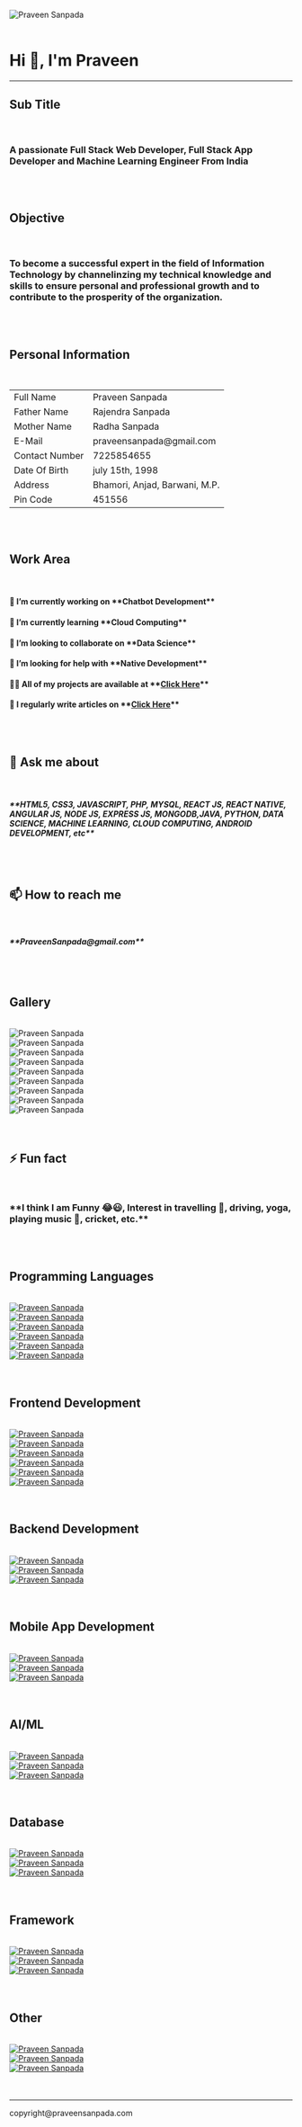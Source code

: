 <div class="container">
	<br>
	<img src="Praveen-Sanpada1.jpg" class="praveen-img-top" alt="Praveen Sanpada">
	<br><br>
	<h1>Hi 👋, I'm Praveen</h1>
	<hr>
	<h2>Sub Title</h2>
	<br>
	<h3>A passionate Full Stack Web Developer, Full Stack App Developer and Machine Learning Engineer From India</h3>
	<br><br>
	<h2>Objective</h2>
	<br>
	<h3>To become a successful expert in the field of Information Technology by channelinzing my technical knowledge and skills to ensure personal and professional growth and to contribute to the prosperity of the organization.</h3>
	<br><br>
	<h2>Personal Information</h2>
	<br>
	<table>
		<tr>
			<td>Full Name</td>
			<td>Praveen Sanpada</td>
		</tr>
		<tr>
			<td>Father Name</td>
			<td>Rajendra Sanpada</td>
		</tr>
		<tr>
			<td>Mother Name</td>
			<td>Radha Sanpada</td>
		</tr>
		<tr>
			<td>E-Mail</td>
			<td>praveensanpada@gmail.com</td>
		</tr>
		<tr>
			<td>Contact Number</td>
			<td>7225854655</td>
		</tr>
		<tr>
			<td>Date Of Birth</td>
			<td>july 15th, 1998</td>
		</tr>
		<tr>
			<td>Address</td>
			<td>Bhamori, Anjad, Barwani, M.P.</td>
		</tr>
		<tr>
			<td>Pin Code</td>
			<td>451556</td>
		</tr>
	</table>
	<br><br>
	<h2>Work Area</h2>
	<br>
	<h4>🔭 I’m currently working on **Chatbot Development**</h4>
	<h4>🌱 I’m currently learning **Cloud Computing**</h4>
	<h4>👯 I’m looking to collaborate on **Data Science**</h4>
	<h4>🤝 I’m looking for help with **Native Development**</h4>
	<h4>👨‍💻 All of my projects are available at **<a class="fa" href="https://github.com/praveensanpada" target="_blank">Click Here</a>**</h4>
	<h4>📝 I regularly write articles on **<a class="fa" href="https://github.com/praveensanpada/blog" target="_blank">Click Here</a>**</h4>
	<br><br>
	<h2>💬 Ask me about</h2>
	<br>
	<h5>**HTML5, CSS3, JAVASCRIPT, PHP, MYSQL, REACT JS, REACT NATIVE, ANGULAR JS, NODE JS, EXPRESS JS, MONGODB,JAVA, PYTHON, DATA SCIENCE, MACHINE LEARNING, CLOUD COMPUTING, ANDROID DEVELOPMENT, etc**</h5>
	<br><br>
	<h2>📫 How to reach me</h2>
	<br>
	<h5>**PraveenSanpada@gmail.com**</h5>
	<br><br>
	<h2>Gallery</h2>
	<br>
	<div class="row">
		<div class="col-sm-4">
			<img src="Praveen-Sanpada1.jpg" class="praveen-img" alt="Praveen Sanpada">
		</div>
		<div class="col-sm-4">				
			<img src="Praveen-Sanpada2.jpg" class="praveen-img" alt="Praveen Sanpada">
		</div>
		<div class="col-sm-4">				
			<img src="Praveen-Sanpada3.jpg" class="praveen-img" alt="Praveen Sanpada">
		</div>
	</div>
	<div class="row">
		<div class="col-sm-4">
			<img src="Praveen-Sanpada4.jpg" class="praveen-img" alt="Praveen Sanpada">
		</div>
		<div class="col-sm-4">				
			<img src="Praveen-Sanpada5.jpg" class="praveen-img" alt="Praveen Sanpada">
		</div>
		<div class="col-sm-4">				
			<img src="Praveen-Sanpada6.jpg" class="praveen-img" alt="Praveen Sanpada">
		</div>
	</div>
	<div class="row">
		<div class="col-sm-4">
			<img src="Praveen-Sanpada7.jpg" class="praveen-img" alt="Praveen Sanpada">
		</div>
		<div class="col-sm-4">				
			<img src="Praveen-Sanpada8.jpg" class="praveen-img" alt="Praveen Sanpada">
		</div>
		<div class="col-sm-4">				
			<img src="Praveen-Sanpada1.jpg" class="praveen-img" alt="Praveen Sanpada">
		</div>
	</div>
	<br><br>
	<h2>⚡ Fun fact</h2>
	<br>
	<h3>**I think I am Funny 😂😃, Interest in travelling 🧳, driving, yoga, playing music 🎵, cricket, etc.**</h3>
	<br><br>
	<h2>Programming Languages</h2>
	<br>
	<div class="row">
		<div class="col-sm-4">
			<a href="https://www.cprogramming.com/" target="_blank"> 
				<img src="https://raw.githubusercontent.com/devicons/devicon/master/icons/c/c-original.svg" alt="Praveen Sanpada" class="praveen-lang" /> 
			</a>
		</div>
		<div class="col-sm-4">
			<a href="https://www.w3schools.com/cpp/" target="_blank"> 
				<img src="https://raw.githubusercontent.com/devicons/devicon/master/icons/cplusplus/cplusplus-original.svg" alt="Praveen Sanpada" class="praveen-lang" /> 
			</a>
		</div>
		<div class="col-sm-4">
			<a href="https://www.java.com" target="_blank"> 
				<img src="https://raw.githubusercontent.com/devicons/devicon/master/icons/java/java-original.svg" alt="Praveen Sanpada" class="praveen-lang"/> 
			</a>
		</div>
	</div>
	<div class="row">
		<div class="col-sm-4">
			<a href="https://developer.mozilla.org/en-US/docs/Web/JavaScript" target="_blank"> 
				<img src="https://raw.githubusercontent.com/devicons/devicon/master/icons/javascript/javascript-original.svg" alt="Praveen Sanpada" class="praveen-lang"/> 
			</a>
		</div>
		<div class="col-sm-4">
			<a href="https://www.php.net" target="_blank"> 
				<img src="https://raw.githubusercontent.com/devicons/devicon/master/icons/php/php-original.svg" alt="Praveen Sanpada" class="praveen-lang"/> 
			</a>
		</div>
		<div class="col-sm-4">
			<a href="https://www.python.org" target="_blank"> 
				<img src="https://raw.githubusercontent.com/devicons/devicon/master/icons/python/python-original.svg" alt="Praveen Sanpada" class="praveen-lang"/> 
			</a>
		</div>
	</div>
	<br><br>
	<h2>Frontend Development</h2>
	<br>
	<div class="row">
		<div class="col-sm-4">
			<a href="https://angular.io" target="_blank"> 
				<img src="https://raw.githubusercontent.com/devicons/devicon/master/icons/angularjs/angularjs-original-wordmark.svg" alt="Praveen Sanpada" class="praveen-lang"/> 
			</a>
		</div>
		<div class="col-sm-4">
			<a href="https://getbootstrap.com" target="_blank"> 
				<img src="https://raw.githubusercontent.com/devicons/devicon/master/icons/bootstrap/bootstrap-plain-wordmark.svg" alt="Praveen Sanpada" class="praveen-lang"/> 
			</a>
		</div>
		<div class="col-sm-4">
			<a href="https://www.w3schools.com/css/" target="_blank"> 
				<img src="https://raw.githubusercontent.com/devicons/devicon/master/icons/css3/css3-original-wordmark.svg" alt="Praveen Sanpada" class="praveen-lang"/> 
			</a>
		</div>
	</div>
	<div class="row">
		<div class="col-sm-4">
			<a href="https://www.w3.org/html/" target="_blank"> 
				<img src="https://raw.githubusercontent.com/devicons/devicon/master/icons/html5/html5-original-wordmark.svg" alt="Praveen Sanpada" class="praveen-lang"/> 
			</a> 
		</div>
		<div class="col-sm-4">
			<a href="https://reactjs.org/" target="_blank"> 
				<img src="https://raw.githubusercontent.com/devicons/devicon/master/icons/react/react-original-wordmark.svg" alt="Praveen Sanpada" class="praveen-lang"/> 
			</a>
		</div>
		<div class="col-sm-4">
			<a href="https://sass-lang.com" target="_blank"> 
				<img src="https://raw.githubusercontent.com/devicons/devicon/master/icons/sass/sass-original.svg" alt="Praveen Sanpada" class="praveen-lang"/> 
			</a>
		</div>
	</div>
	<br><br>
	<h2>Backend Development</h2>
	<br>
	<div class="row">
		<div class="col-sm-4">
			<a href="https://nodejs.org" target="_blank"> 
				<img src="https://raw.githubusercontent.com/devicons/devicon/master/icons/nodejs/nodejs-original-wordmark.svg" alt="Praveen Sanpada" class="praveen-lang"/> 
			</a> 
		</div>
		<div class="col-sm-4">
			<a href="https://expressjs.com" target="_blank"> 
				<img src="https://raw.githubusercontent.com/devicons/devicon/master/icons/express/express-original-wordmark.svg" alt="Praveen Sanpada" class="praveen-lang"/> 
			</a>
		</div>
		<div class="col-sm-4">
			<a href="https://spring.io/" target="_blank"> 
				<img src="https://www.vectorlogo.zone/logos/springio/springio-icon.svg" alt="Praveen Sanpada" class="praveen-lang"/> 
			</a> 
		</div>
	</div>
	<br><br>
	<h2>Mobile App Development</h2>
	<br>
	<div class="row">
		<div class="col-sm-4">
			<a href="https://developer.android.com" target="_blank"> 
				<img src="https://raw.githubusercontent.com/devicons/devicon/master/icons/android/android-original-wordmark.svg" alt="Praveen Sanpada" class="praveen-lang"/> 
			</a>
		</div>
		<div class="col-sm-4">
			<a href="https://flutter.dev" target="_blank"> 
				<img src="https://www.vectorlogo.zone/logos/flutterio/flutterio-icon.svg" alt="Praveen Sanpada" class="praveen-lang"/> 
			</a>
		</div>
		<div class="col-sm-4">
			<a href="https://reactnative.dev/" target="_blank"> <img src="https://reactnative.dev/img/header_logo.svg" alt="Praveen Sanpada" class="praveen-lang"/> 
			</a>
		</div>
	</div>
	<br><br>
	<h2>AI/ML</h2>
	<br>
	<div class="row">
		<div class="col-sm-4">
			<a href="https://www.tensorflow.org" target="_blank"> 
				<img src="https://www.vectorlogo.zone/logos/tensorflow/tensorflow-icon.svg" alt="Praveen Sanpada" class="praveen-lang"/>
			</a>
		</div>
		<div class="col-sm-4">
			<a href="https://scikit-learn.org/" target="_blank"> 
				<img src="https://upload.wikimedia.org/wikipedia/commons/0/05/Scikit_learn_logo_small.svg" alt="Praveen Sanpada" class="praveen-lang"/> 
			</a>
		</div>
		<div class="col-sm-4">
			<a href="https://opencv.org/" target="_blank"> 
				<img src="https://www.vectorlogo.zone/logos/opencv/opencv-icon.svg" alt="Praveen Sanpada" class="praveen-lang"/> 
			</a>
		</div>
	</div>
	<br><br>
	<h2>Database</h2>
	<br>
	<div class="row">
		<div class="col-sm-4">
			<a href="https://www.mysql.com/" target="_blank"> 
				<img src="https://raw.githubusercontent.com/devicons/devicon/master/icons/mysql/mysql-original-wordmark.svg" alt="Praveen Sanpada" class="praveen-lang"/> 
			</a>
		</div>
		<div class="col-sm-4">
			<a href="https://www.mongodb.com/" target="_blank"> 
				<img src="https://raw.githubusercontent.com/devicons/devicon/master/icons/mongodb/mongodb-original-wordmark.svg" alt="Praveen Sanpada" class="praveen-lang"/> 
			</a>
		</div>
		<div class="col-sm-4">
			<a href="https://www.oracle.com/" target="_blank"> 
				<img src="https://raw.githubusercontent.com/devicons/devicon/master/icons/oracle/oracle-original.svg" alt="Praveen Sanpada" class="praveen-lang"/> 
			</a>
		</div>
	</div>
	<br><br>
	<h2>Framework</h2>
	<br>
	<div class="row">
		<div class="col-sm-4">
			<a href="https://www.djangoproject.com/" target="_blank"> 
				<img src="https://raw.githubusercontent.com/devicons/devicon/master/icons/django/django-original.svg" alt="Praveen Sanpada" class="praveen-lang"/> 
			</a>
		</div>
		<div class="col-sm-4">
			<a href="https://laravel.com/" target="_blank"> 
				<img src="https://raw.githubusercontent.com/devicons/devicon/master/icons/laravel/laravel-plain-wordmark.svg" alt="Praveen Sanpada" class="praveen-lang"/> 
			</a>
		</div>
		<div class="col-sm-4">
			<a href="https://flask.palletsprojects.com/" target="_blank"> 
				<img src="https://www.vectorlogo.zone/logos/pocoo_flask/pocoo_flask-icon.svg" alt="Praveen Sanpada" class="praveen-lang"/> 
			</a>
		</div>
	</div>
	<br><br>
	<h2>Other</h2>
	<br>
	<div class="row">
		<div class="col-sm-4">
			<a href="https://firebase.google.com/" target="_blank"> 
				<img src="https://www.vectorlogo.zone/logos/firebase/firebase-icon.svg" alt="Praveen Sanpada" class="praveen-lang"/> 
			</a>
		</div>
		<div class="col-sm-4">
			<a href="https://heroku.com" target="_blank"> 
				<img src="https://www.vectorlogo.zone/logos/heroku/heroku-icon.svg" alt="Praveen Sanpada" class="praveen-lang"/> 
			</a>
		</div>
		<div class="col-sm-4">
			<a href="https://postman.com" target="_blank"> 
				<img src="https://www.vectorlogo.zone/logos/getpostman/getpostman-icon.svg" alt="Praveen Sanpada" class="praveen-lang"/> 
			</a>
		</div>
	</div>
	<br><br>
	<hr>
	<p>copyright@praveensanpada.com</p>
	<br><br><br>	
</div>




